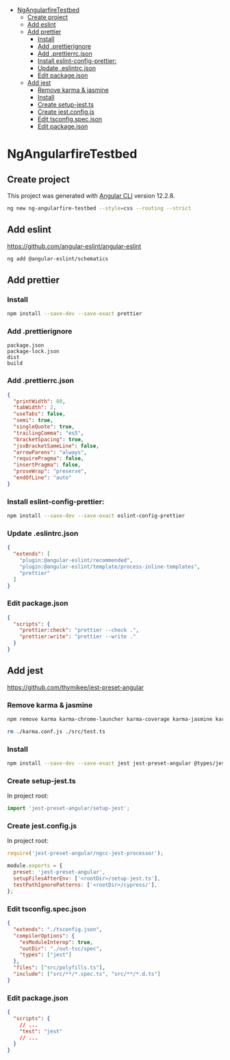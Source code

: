 - [NgAngularfireTestbed](#ngangularfiretestbed)
  - [Create project](#create-project)
  - [Add eslint](#add-eslint)
  - [Add prettier](#add-prettier)
    - [Install](#install)
    - [Add .prettierignore](#add-prettierignore)
    - [Add .prettierrc.json](#add-prettierrcjson)
    - [Install eslint-config-prettier:](#install-eslint-config-prettier)
    - [Update .eslintrc.json](#update-eslintrcjson)
    - [Edit package.json](#edit-packagejson)
  - [Add jest](#add-jest)
    - [Remove karma & jasmine](#remove-karma--jasmine)
    - [Install](#install-1)
    - [Create setup-jest.ts](#create-setup-jestts)
    - [Create jest.config.js](#create-jestconfigjs)
    - [Edit tsconfig.spec.json](#edit-tsconfigspecjson)
    - [Edit package.json](#edit-packagejson-1)

# NgAngularfireTestbed

## Create project

This project was generated with [Angular CLI](https://github.com/angular/angular-cli) version 12.2.8.

```bash
ng new ng-angularfire-testbed --style=css --routing --strict
```

## Add eslint

https://github.com/angular-eslint/angular-eslint

```bash
ng add @angular-eslint/schematics
```

## Add prettier

### Install

```bash
npm install --save-dev --save-exact prettier
```

### Add .prettierignore

```
package.json
package-lock.json
dist
build
```

### Add .prettierrc.json

```json
{
  "printWidth": 80,
  "tabWidth": 2,
  "useTabs": false,
  "semi": true,
  "singleQuote": true,
  "trailingComma": "es5",
  "bracketSpacing": true,
  "jsxBracketSameLine": false,
  "arrowParens": "always",
  "requirePragma": false,
  "insertPragma": false,
  "proseWrap": "preserve",
  "endOfLine": "auto"
}
```

### Install eslint-config-prettier:

```bash
npm install --save-dev --save-exact eslint-config-prettier
```

### Update .eslintrc.json

```json
{
  "extends": [
    "plugin:@angular-eslint/recommended",
    "plugin:@angular-eslint/template/process-inline-templates",
    "prettier"
  ]
}
```

### Edit package.json

```json
{
  "scripts": {
    "prettier:check": "prettier --check .",
    "prettier:write": "prettier --write ."
  }
}
```

## Add jest

https://github.com/thymikee/jest-preset-angular

### Remove karma & jasmine

```bash
npm remove karma karma-chrome-launcher karma-coverage karma-jasmine karma-jasmine-html-reporter @types/jasmine jasmine-core
```

```bash
rm ./karma.conf.js ./src/test.ts
```

### Install

```bash
npm install --save-dev --save-exact jest jest-preset-angular @types/jest
```

### Create setup-jest.ts

In project root:

```ts
import 'jest-preset-angular/setup-jest';
```

### Create jest.config.js

In project root:

```js
require('jest-preset-angular/ngcc-jest-processor');

module.exports = {
  preset: 'jest-preset-angular',
  setupFilesAfterEnv: ['<rootDir>/setup-jest.ts'],
  testPathIgnorePatterns: ['<rootDir>/cypress/'],
};
```

### Edit tsconfig.spec.json

```json
{
  "extends": "./tsconfig.json",
  "compilerOptions": {
    "esModuleInterop": true,
    "outDir": "./out-tsc/spec",
    "types": ["jest"]
  },
  "files": ["src/polyfills.ts"],
  "include": ["src/**/*.spec.ts", "src/**/*.d.ts"]
}
```

### Edit package.json

```json
{
  "scripts": {
    // ...
    "test": "jest"
    // ...
  }
}
```
